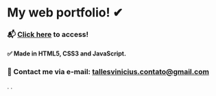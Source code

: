 # My web portfolio! ✔

### 📬 <a href='https://tallesvinicius.com.br/' target="_blank">Click here</a> to access!

#### ✅ Made in HTML5, CSS3 and JavaScript.

### 📩 Contact me via e-mail: tallesvinicius.contato@gmail.com

.
.
